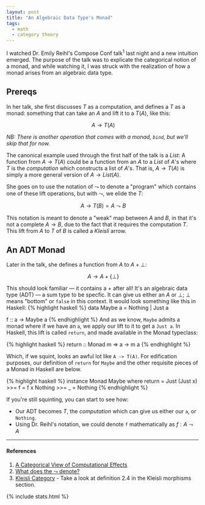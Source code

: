 ```yaml
---
layout: post
title: "An Algebraic Data Type's Monad"
tags:
  - math
  - category theory
---
```


I watched Dr. Emily Reihl's Compose Conf talk<sup>1</sup> last night and a new intuition emerged.  The purpose of the talk was to explicate the categorical notion of a monad, and while watching it, I was struck with the realization of how a monad arises from an algebraic data type.

## Prereqs

In her talk, she first discusses $T$ as a computation, and defines a $T$ as a monad: something that can take an $A$ and lift it to a $T(A)$, like this:

$$\
A \rightarrow T(A)
$$

_NB: There is another operation that comes with a monad, `bind`, but we'll skip that for now._

The canonical example used through the first half of the talk is a $List$: A function from $A \rightarrow T(A)$ could be a function from an $A$ to a $List$ of $A$'s where $T$ is the _computation_ which constructs a list of $A$'s. That is, $A \rightarrow T(A)$ is simply a more general version of $A \rightarrow List(A)$.

She goes on to use the notation of $\leadsto$ to denote a "program" which contains one of these lift operations, but with $\leadsto$, we elide the $T$:

$$\
A \rightarrow T(B) = A \leadsto B
$$

This notation is meant to denote a "weak" map between $A$ and $B$, in that it's not a complete $A \rightarrow B$, due to the fact that it requires the computation $T$. This lift from $A$ to $T$ of $B$ is called a _Kleisli_ arrow.

## An ADT Monad

Later in the talk, she defines a function from $A$ to $A + \bot$:

$$\
A \rightarrow A + \{\bot\}
$$

This should look familiar — it contains a $+$ after all! It's an algebraic data type (ADT) — a sum type to be specfic. It can give us either an $A$ or ${\bot}$; $\bot$ means "bottom" or `false` in this context.  It would look something like this in Haskell:
{% highlight haskell %}
data Maybe a = Nothing | Just a

f :: a -> Maybe a
{% endhighlight %}
And as we know, `Maybe` admits a monad where if we have an `a`, we apply our lift to it to get a `Just a`. In Haskell, this lift is called `return`, and made available in the Monad typeclass:

{% highlight haskell %}
return :: Monad m => a -> m a
{% endhighlight %}

Which, if we squint, looks an awful lot like `A -> T(A)`.  For edification purposes, our definition of `return` for `Maybe` and the other requisite pieces of a Monad in Haskell are below.

{% highlight haskell %}
instance Monad Maybe where
  return = Just
  (Just x) >>= f = f x
  Nothing >>= _ = Nothing
{% endhighlight %}

If you're still squinting, you can start to see how:

* Our ADT becomes $T$, the _computation_ which can give us either our `a`, or `Nothing`.
* Using Dr. Reihl's notation, we could denote `f` mathematically as $f : A \leadsto A$

---
#### References
1. [A Categorical View of Computational Effects](https://www.youtube.com/watch?v=6t6bsWVOIzs)
2. [What does the $\leadsto$ denote?](https://twitter.com/emilyriehl/status/893769689146433536)
3. [Kleisli Category](https://ncatlab.org/nlab/show/Kleisli+category) - Take a look at definition 2.4 in the Kleisli morphisms section.

{% include stats.html %}
